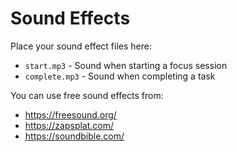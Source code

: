 # Sound Effects

Place your sound effect files here:

- `start.mp3` - Sound when starting a focus session
- `complete.mp3` - Sound when completing a task

You can use free sound effects from:
- https://freesound.org/
- https://zapsplat.com/
- https://soundbible.com/